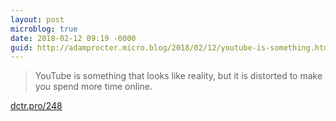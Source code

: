 ```yaml
---
layout: post
microblog: true
date: 2018-02-12 09:19 -0000
guid: http://adamprocter.micro.blog/2018/02/12/youtube-is-something.html
---
```

> YouTube is something that looks like reality, but it is distorted to make you spend more time online. 

[dctr.pro/248](http://dctr.pro/248)

